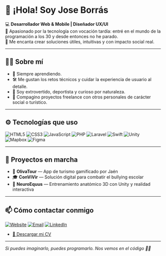 # 👋 ¡Hola! Soy Jose Borrás

💻 **Desarrollador Web & Mobile | Diseñador UX/UI**  
🚀 Apasionado por la tecnología con vocación tardía: entré en el mundo de la programación a los 30 y desde entonces no he parado.  
🎯 Me encanta crear soluciones útiles, intuitivas y con impacto social real.

---

## 👨‍💻 Sobre mí

- 🧠 Siempre aprendiendo.
- 🛠️ Me gustan los retos técnicos y cuidar la experiencia de usuario al detalle.
- 🌿 Soy extrovertido, deportista y curioso por naturaleza.
- 🧩 Compagino proyectos freelance con otros personales de carácter social o turístico.

---

## ⚙️ Tecnologías que uso

![HTML5](https://img.shields.io/badge/HTML5-E34F26?style=flat&logo=html5&logoColor=white)
![CSS3](https://img.shields.io/badge/CSS3-1572B6?style=flat&logo=css3&logoColor=white)
![JavaScript](https://img.shields.io/badge/JavaScript-F7DF1E?style=flat&logo=javascript&logoColor=black)
![PHP](https://img.shields.io/badge/PHP-777BB4?style=flat&logo=php&logoColor=white)
![Laravel](https://img.shields.io/badge/Laravel-F05340?style=flat&logo=laravel&logoColor=white)
![Swift](https://img.shields.io/badge/Swift-F05138?style=flat&logo=swift&logoColor=white)
![Unity](https://img.shields.io/badge/Unity-000000?style=flat&logo=unity&logoColor=white)
![Mapbox](https://img.shields.io/badge/Mapbox-4264FB?style=flat&logo=mapbox&logoColor=white)
![Figma](https://img.shields.io/badge/Figma-F24E1E?style=flat&logo=figma&logoColor=white)

---

## 🔭 Proyectos en marcha

- 🧭 **OlivaTour** — App de turismo gamificado por Jaén
- 🎓 **ConViVir** — Solución digital para combatir el bullying escolar
- 🧠 **NeuroEquus** — Entrenamiento anatómico 3D con Unity y realidad interactiva

---

## 📫 Cómo contactar conmigo

[![Website](https://img.shields.io/badge/Web-joseborras.dev-4285F4?style=for-the-badge&logo=googlechrome&logoColor=white)](https://www.joseborras.dev)
[![Email](https://img.shields.io/badge/Email-jmborrasrodriguez@gmail.com-D14836?style=for-the-badge&logo=gmail&logoColor=white)](mailto:jmborrasrodriguez@gmail.com)
[![LinkedIn](https://img.shields.io/badge/LinkedIn-Perfil-0077B5?style=for-the-badge&logo=linkedin&logoColor=white)](https://www.linkedin.com/in/jose-manuel-borras-rodriguez-a3366a303/)
- <a href="https://drive.google.com/file/d/1xwidIvPh8NB6_tQv1nc9VGQI9Abm64AI/view?usp=drive_link" target="_blank">📄 Descargar mi CV</a>


---

_Si puedes imaginarlo, puedes programarlo. Nos vemos en el código 👨‍💻_


